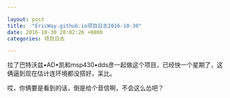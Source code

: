 ```yaml
---

layout: post
title:  "EricWay.github.io项目日志2016-10-30"
date: 2016-10-30 20:02:26 +0800
categories: 项目日志

---
```

拉了巴特沃兹•AD•凯和msp430•dds彦一起做这个项目，已经快一个星期了，这俩逼到现在估计连环境都没搭好，呆比。

哎，你俩要是看到的话，倒是给个音信啊，不会这么怂吧？
